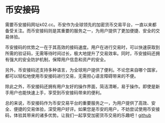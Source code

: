 # 币安接码

需要币安接码网址k02.cc。币安作为全球领先的加密货币交易平台，一直以来都备受关注。而币安接码则是其重要的服务之一，为用户提供了更加便捷、安全的交易体验。

币安接码的优势之一在于其高效的接码速度。用户在进行交易时，可以快速获取到所需的验证码，无需等待时间过长，极大地提升了交易效率。同时，币安接码还拥有强大的安全防护机制，保障用户信息和资产的安全。

另外，币安接码还支持多种语言，为全球用户提供了便利。不论您来自哪个国家，都可以轻松地使用币安接码进行交易，无需担心语言障碍带来的不便。

除此之外，币安接码还拥有用户友好的操作界面，简洁清晰，易于操作。即使是新手用户也能快速上手，享受到币安接码带来的便利。

总的来说，币安接码作为币安交易平台的重要服务之一，为用户提供了高效、安全、便捷的交易体验，深受用户好评。如果您是币安的用户，不妨尝试使用币安接码，体验其带来的诸多优势。让我们一起享受加密货币交易的乐趣吧！[github](https://github.com)